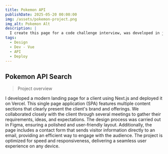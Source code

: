 ```yaml
---
title: Pokemon API
publishDate: 2025-05-20 00:00:00
img: /assets/pokemon-project.png
img_alt: Pokemon Alt
description: |
  I create this page for a code challenge interview, was developed in just one day.
tags:
  - Design
  - Dev - Vue
  - API
  - Deploy
---
```


## Pokemon API Search

> Project overview

I developed a modern landing page for a client using Next.js and deployed it on Vercel. This single page application (SPA) features multiple content sections that clearly present the client's brand and offerings. We collaborated closely with the client through several meetings to gather their requirements, ideas, and expectations. The design process was carried out in Figma, ensuring a polished and user-friendly layout. Additionally, the page includes a contact form that sends visitor information directly to an email, providing an efficient way to engage with the audience. The project is optimized for speed and responsiveness, delivering a seamless user experience on any device.
